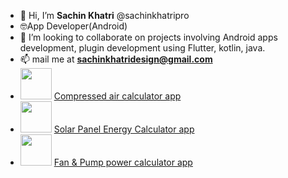 - 👋 Hi, I’m **Sachin Khatri** @sachinkhatripro
- 🤓App Developer(Android) 
- 💞️ I’m looking to collaborate on projects involving Android apps development, plugin development using Flutter, kotlin, java.
- 📫 mail me at **sachinkhatridesign@gmail.com**
- [<img src ="https://play-lh.googleusercontent.com/9uu-V0sTXQIwrgTGSqKcC8A1ykwjLclFJCD7jhw0oyG2vK_WRb1NqPrQVZuXKrzFL5k=s48-rw" width="50">](https://play.google.com/store/apps/details?id=in.skdesign.compressed_air_calculator) <a href="https://play.google.com/store/apps/details?id=in.skdesign.compressed_air_calculator">Compressed air calculator app</a>
- [<img src="https://play-lh.googleusercontent.com/gDJ_YF4ZFJMJqFGAXcjHxYnpHvknZpENMjKqQT92TySxeyTgCyMLRBL0SoBrsFtRQw=w240-h480-rw" width="50">](https://play.google.com/store/apps/details?id=com.skdesign.solar_energy_calculator) <a href="https://play.google.com/store/apps/details?id=com.skdesign.solar_energy_calculator">Solar Panel Energy Calculator app</a>
- [<img src="https://play-lh.googleusercontent.com/uhZ6qdGoZ4Tv4OhSPLQiOZWWfrvhLoFVSR-6XAG02kFa2i11OJ2ZNArbcXs71XxRdw=w240-h480-rw" width="50">](https://play.google.com/store/apps/details?id=com.skdesign.powercalculationapp) <a href="https://play.google.com/store/apps/details?id=com.skdesign.powercalculationapp">Fan & Pump power calculator app</a>
<!---[<img src="path/to/image.png">](https://link-to-your-URL/)--->
<!---
sachinkhatripro/sachinkhatripro is a ✨ special ✨ repository because its `README.md` (this file) appears on your GitHub profile.
You can click the Preview link to take a look at your changes.
--->
